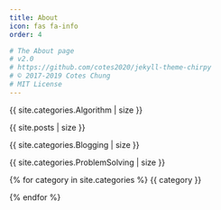 ```yaml
---
title: About
icon: fas fa-info
order: 4

# The About page
# v2.0
# https://github.com/cotes2020/jekyll-theme-chirpy
# © 2017-2019 Cotes Chung
# MIT License
---
```


{{ site.categories.Algorithm | size }}

{{ site.posts | size }}

{{ site.categories.Blogging | size }}

{{ site.categories.ProblemSolving | size }}

{% for category in site.categories %}
    {{ category }}
    
{% endfor %}